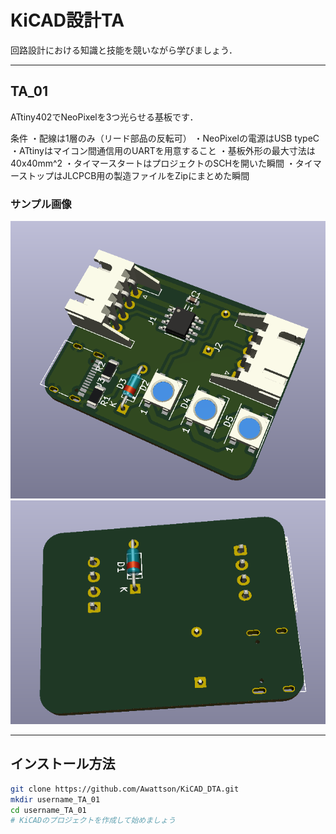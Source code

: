 # KiCAD設計TA

回路設計における知識と技能を競いながら学びましょう．

---

## TA_01
ATtiny402でNeoPixelを3つ光らせる基板です．

条件
・配線は1層のみ（リード部品の反転可）
・NeoPixelの電源はUSB typeC
・ATtinyはマイコン間通信用のUARTを用意すること
・基板外形の最大寸法は40x40mm^2
・タイマースタートはプロジェクトのSCHを開いた瞬間
・タイマーストップはJLCPCB用の製造ファイルをZipにまとめた瞬間

### サンプル画像
![サンプル表](./figs/f.png)
![サンプル裏](./figs/b.png)

---

## インストール方法

```bash
git clone https://github.com/Awattson/KiCAD_DTA.git
mkdir username_TA_01
cd username_TA_01
# KiCADのプロジェクトを作成して始めましょう
